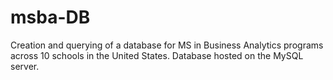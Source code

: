 # msba-DB
Creation and querying of a database for MS in Business Analytics programs across 10 schools in the United States. Database hosted on the MySQL server.
